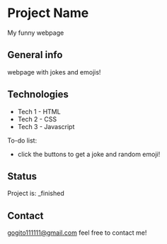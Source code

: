 # Project Name
My funny webpage

## General info
webpage with jokes and emojis!


## Technologies
* Tech 1 - HTML
* Tech 2 - CSS
* Tech 3 - Javascript


To-do list:
* click the buttons to get a joke and random emoji!

## Status
Project is: _finished


## Contact
gogito111111@gmail.com feel free to contact me! 
